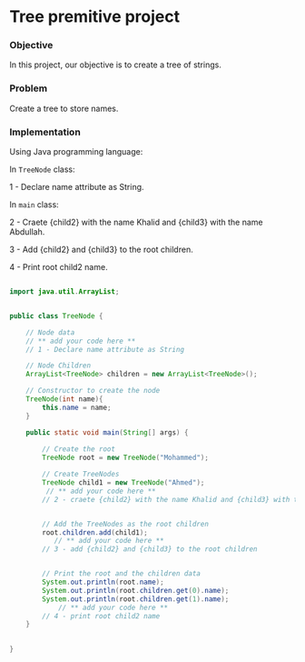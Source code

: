 # Tree premitive project

### Objective
In this project, our objective is to create a tree of strings.

### Problem
Create a tree to store names.

### Implementation

Using Java programming language: 

In `TreeNode` class:

1 - Declare name attribute as String.

In `main` class:

2 - Craete {child2} with the name Khalid and {child3} with the name Abdullah.

3 - Add {child2} and {child3} to the root children.

4 - Print root child2 name.



```java

import java.util.ArrayList;


public class TreeNode {

    // Node data
    // ** add your code here **
    // 1 - Declare name attribute as String

    // Node Children
    ArrayList<TreeNode> children = new ArrayList<TreeNode>();

    // Constructor to create the node
    TreeNode(int name){
        this.name = name;
    }

    public static void main(String[] args) {
        
        // Create the root
        TreeNode root = new TreeNode("Mohammed");

        // Create TreeNodes
        TreeNode child1 = new TreeNode("Ahmed");
         // ** add your code here **
        // 2 - craete {child2} with the name Khalid and {child3} with the name Abdullah 


        // Add the TreeNodes as the root children
        root.children.add(child1);
           // ** add your code here **
        // 3 - add {child2} and {child3} to the root children 


        // Print the root and the children data
        System.out.println(root.name);
        System.out.println(root.children.get(0).name);
        System.out.println(root.children.get(1).name);
            // ** add your code here **
        // 4 - print root child2 name
    }

    
}

```
